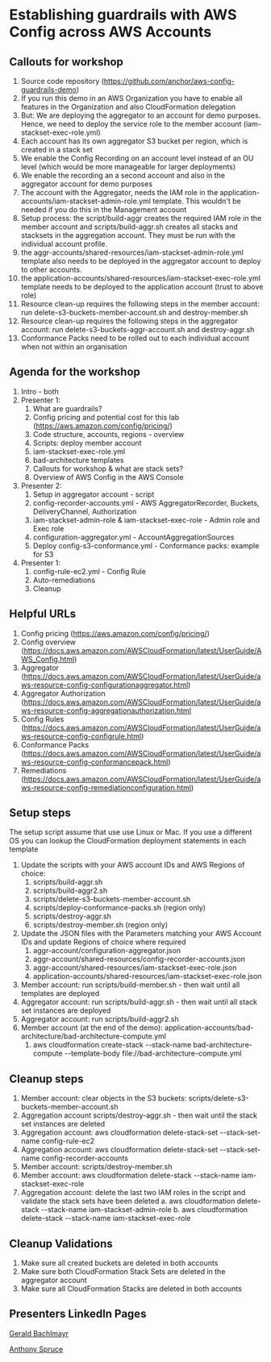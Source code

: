 # Establishing guardrails with AWS Config across AWS Accounts


## Callouts for workshop

1. Source code repository (https://github.com/anchor/aws-config-guardrails-demo)
2. If you run this demo in an AWS Organization you have to enable all features in the Organization and also CloudFormation delegation
3. But: We are deploying the aggregator to an account for demo purposes. Hence, we need to deploy the service role to the member account (iam-stackset-exec-role.yml)
4. Each account has its own aggregator S3 bucket per region, which is created in a stack set
5. We enable the Config Recording on an account level instead of an OU level (which would be more manageable for larger deployments)
6. We enable the recording an a second account and also in the aggregator account for demo purposes
7. The account with the Aggregator, needs the IAM role in the application-accounts/iam-stackset-admin-role.yml template. This wouldn't be needed if you do this in the Management account
8. Setup process: the script/build-aggr creates the required IAM role in the member account and scripts/build-aggr.sh creates all stacks and stacksets in the aggregation account. They must be run with the individual account profile.
9. the aggr-accounts/shared-resources/iam-stackset-admin-role.yml template also needs to be deployed in the aggregator account to deploy to other accounts.
10. the application-accounts/shared-resources/iam-stackset-exec-role.yml template needs to be deployed to the application account (trust to above role)
11. Resource clean-up requires the following steps in the member account: run delete-s3-buckets-member-account.sh and destroy-member.sh
12. Resource clean-up requires the following steps in the aggregator account: run delete-s3-buckets-aggr-account.sh and destroy-aggr.sh
13. Conformance Packs need to be rolled out to each individual account when not within an organisation


## Agenda for the workshop

1. Intro - both
2. Presenter 1:
   1. What are guardrails? 
   2. Config pricing and potential cost for this lab (https://aws.amazon.com/config/pricing/)
   3. Code structure, accounts, regions - overview
   4. Scripts: deploy member account
   5. iam-stackset-exec-role.yml 
   6. bad-architecture templates
   7. Callouts for workshop & what are stack sets?
   8. Overview of AWS Config in the AWS Console
3. Presenter 2:
   1. Setup in aggregator account - script
   2. config-recorder-accounts.yml - AWS AggregatorRecorder, Buckets, DeliveryChannel, Authorization
   3. iam-stackset-admin-role & iam-stackset-exec-role - Admin role and Exec role
   4. configuration-aggregator.yml - AccountAggregationSources
   5. Deploy config-s3-conformance.yml - Conformance packs: example for S3
4. Presenter 1:
   1. config-rule-ec2.yml - Config Rule
   2. Auto-remediations
   3. Cleanup


## Helpful URLs

1. Config pricing (https://aws.amazon.com/config/pricing/)
2. Config overview (https://docs.aws.amazon.com/AWSCloudFormation/latest/UserGuide/AWS_Config.html)
3. Aggregator (https://docs.aws.amazon.com/AWSCloudFormation/latest/UserGuide/aws-resource-config-configurationaggregator.html)
4. Aggregator Authorization (https://docs.aws.amazon.com/AWSCloudFormation/latest/UserGuide/aws-resource-config-aggregationauthorization.html
5. Config Rules (https://docs.aws.amazon.com/AWSCloudFormation/latest/UserGuide/aws-resource-config-configrule.html)
6. Conformance Packs (https://docs.aws.amazon.com/AWSCloudFormation/latest/UserGuide/aws-resource-config-conformancepack.html)
7. Remediations (https://docs.aws.amazon.com/AWSCloudFormation/latest/UserGuide/aws-resource-config-remediationconfiguration.html)


## Setup steps

The setup script assume that use use Linux or Mac. If you use a different OS you can lookup the CloudFormation deployment statements in each template
1. Update the scripts with your AWS account IDs and AWS Regions of choice:
   1. scripts/build-aggr.sh
   2. scripts/build-aggr2.sh
   3. scripts/delete-s3-buckets-member-account.sh
   4. scripts/deploy-conformance-packs.sh (region only)
   5. scripts/destroy-aggr.sh
   6. scripts/destroy-member.sh (region only)
2. Update the JSON files with the Parameters matching your AWS Account IDs and update Regions of choice where required
   1. aggr-account/configuration-aggregator.json
   2. aggr-account/shared-resources/config-recorder-accounts.json
   3. aggr-account/shared-resources/iam-stackset-exec-role.json
   4. application-accounts/shared-resources/iam-stackset-exec-role.json
3. Member account: run scripts/build-member.sh - then wait until all templates are deployed
4. Aggregator account: run scripts/build-aggr.sh - then wait  until all stack set instances are deployed
5. Aggregator account: run scripts/build-aggr2.sh
6. Member account (at the end of the demo): application-accounts/bad-architecture/bad-architecture-compute.yml
   1. aws cloudformation create-stack --stack-name bad-architecture-compute --template-body file://bad-architecture-compute.yml 


## Cleanup steps

1. Member account: clear objects in the S3 buckets: scripts/delete-s3-buckets-member-account.sh
2. Aggregation account scripts/destroy-aggr.sh - then wait until the stack set instances are deleted
3. Aggregation account: aws cloudformation delete-stack-set --stack-set-name config-rule-ec2
4. Aggregation account: aws cloudformation delete-stack-set --stack-set-name config-recorder-accounts
5. Member account: scripts/destroy-member.sh
6. Member account: aws cloudformation delete-stack --stack-name iam-stackset-exec-role 
7. Aggregation account: delete the last two IAM roles in the script and validate the stack sets have been deleted
   a. aws cloudformation delete-stack --stack-name iam-stackset-admin-role
   b. aws cloudformation delete-stack --stack-name iam-stackset-exec-role


## Cleanup Validations

1. Make sure all created buckets are deleted in both accounts
2. Make sure both CloudFormation Stack Sets are deleted in the aggregator account
3. Make sure all CloudFormation Stacks are deleted in both accounts


## Presenters LinkedIn Pages

[Gerald Bachlmayr](https://www.linkedin.com/in/bachlmayr/)

[Anthony Spruce](https://www.linkedin.com/in/anthony-spruce-59327a43/)
